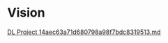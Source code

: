 # Vision
[DL Project 14aec63a71d680798a98f7bdc8319513.md](https://github.com/user-attachments/files/20609870/DL.Project.14aec63a71d680798a98f7bdc8319513.md)
